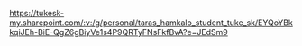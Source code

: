 https://tukesk-my.sharepoint.com/:v:/g/personal/taras_hamkalo_student_tuke_sk/EYQoYBkkqiJEh-BiE-QgZ6gBiyVe1s4P9QRTyFNsFkfBvA?e=JEdSm9